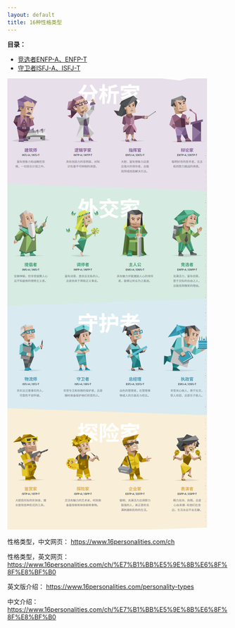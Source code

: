 ```yaml
---
layout: default
title: 16种性格类型
---
```


**目录：**

 - [竞选者ENFP-A、ENFP-T](./竞选者ENFP-A、ENFP-T.md)
 - [守卫者ISFJ-A、ISFJ-T](./守卫者ISFJ-A、ISFJ-T.md)



![image-20240123230047072](./img/16personalities-MBTI.assets/image-20240123230047072.jpg)



性格类型，中文网页：
https://www.16personalities.com/ch


性格类型，英文网页：
https://www.16personalities.com/ch/%E7%B1%BB%E5%9E%8B%E6%8F%8F%E8%BF%B0


英文版介绍：
https://www.16personalities.com/personality-types


中文介绍：
https://www.16personalities.com/ch/%E7%B1%BB%E5%9E%8B%E6%8F%8F%E8%BF%B0

